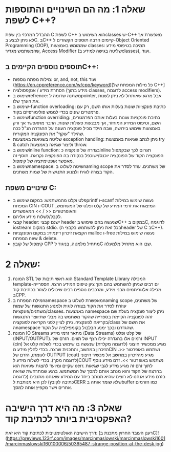 # שאלה 1: מה הם השינויים והתוספות לשפת C++?

ההבדל המרכזי בין שפת C לשפת C++ הוא השימוש בclasses ש-C++ מאפשרת אך לא ניתן לבצע בC. בC++ קיימים הרבה תוספים הקשורים 
ל-Object Oriented Programming (OOP), שממומש באמצעות classes: תמיכה בטיפוסי מידע שהמשתמש מגדיר, Access Modifier (שליטה בגישה למידע בclasses), ועוד.

## תוספים נוספים הקיימים בC++:

- מילות מפתח נוספות: or, and, not, this ועוד (https://en.cppreference.com/w/cpp/keyword)[כל מילות המפתח של C++]
-  הסתרת מידע / אנקפסולציה (מידע בתוך classes, לדוגמה access modifiers).
- שימוש בrefrence: משתנה שדומה לpointer, אבל מרגע שאותחל לא ניתן לשנות את הערך שלו.
- שימוש ב-function overloading: כתיבת פונקציות שונות בעלות אותו השם, רק עם פרמטרים שונים בכדי לממש פולימורפיזם בקוד.
- שימוש בfunction overriding: כתיבת פונקציות שונות בעלות אותם הפרמטרים, השם, וטיפוס המידע המוחזר, אך מבצעות פעולות שונות. הדבר מתאפשר אך ורק באמצעות שימוש בירושה,
שבה הילד מכיל פונקציה העונה על ההגדרה הנ"ל ככה שהילד "עוקף" את הפונקציה המקורית.  
- שליטה בשגיאות באמצעות exception handling: ניתן לנתב שגיאות באמצעות try & catch וליצור שגיאה באמצעות throw.
- שימוש בinline function: בגדרה של פונקציה כinline תגרום לכך שבקמפול הפונקציה הקוד של הפונקציה יוכנס/ישוכפל בנקודה בה הפונקציה נקראת. תוסף זה מאפשר אופטימיזציה
של קימפול.  
- שימוש בnamespace: שיטה לשלוט בnaming scope של משתנים. עוזר לסדר את הקוד בצורה לוגית ולמנוע התנגשות של שמות משתנים.

## שינויים משפת C:

-  פלט וקלט מהמשתמש: במקום שימוש בprintf ו-scanf נעשה שימוש במילות המפתח CIN ו-COUT המיצגות את זרמי המידע של קלט ופלט של המשתמש, והאופרטורים << / >> המאפשרים
-  לקבל/לשלוח מידע אליהם. 
-  קבצי header: ישנם קבצי header שנעשה בהם שימוש בC++ במקום בC, לדוגמה iostream במקום stdio. (בכל זאת ניתן להשתמש בקבצי הheader של C בC++).
-  הקצאת זיכרון דינמית: במקום הפונקציות malloc ו-free נעשה שימוש במילות המפתח new & delete.
-  קימפול של קובץ CPP מתחיל מלמטה, בניגוד לC שבו הוא מתחיל מלמעלה.

# שאלה 2:

1. המונח STL הוא ראשי תיבות של Standard Template Library המכילה template-ים רבים שניתן להשתמש בהם תוך ציון טיפוס המידע הרצוי. הספרייה מכילה אלגוריתמים מבני מידע, ומרכבים נוספים רבים שיכולים לעזור בכתיבת קוד בCPP.
2. מילת המפתח בnamespace מאפשרת לשלוט בnaming scope של משתנים, עוזרת לסדר את הקוד בצורה לוגית ולמנוע התנגשות של שמות משתנים/פונקציות/classes. באמצעות namespace ניתן ליצור פונקציה בעלת שם זהה לפונקציה הקיימת בספרייה שהקוד משתמש בה מבלי שתיווצר התנגשות בקריאה לפונקציה. ניתן לציין לפני הקריאה לפונקציה/class את השם של הnamespace שהגדרנו ובכך ימנע הבלבול בקומפילציה של הקוד.
3. המונח IO Streams מתאר זרמי מידע (Data Streams) של קלט ופלט (INPUT/OUTPUT). זרמים אלו בהגדרה יכילו רצף של תווים. הזרם של INPUT (cin) מגיע ממכשיר חיצוני (לדוגמה מקלדת) שנעשה בו שימוש בכדי לשלוח קלט אל הזיכרון במחשב, והתכנית שרצה. בכדי לחלץ מידע מCIN נשתמש באופרטור <<. לעומתו, הזרם של OUTPUT (cout) מגיע מהזיכרון במחשב אל מכשיר חיצוני (לדוגמה מסך). בכדי לשלוח מידע לCOUT נשתמש באופרטור >>. זרם מידע נוסף שקיים ומיועד להצגת שגיאות הוא cerr. לתוך זרם זה מגיע מידע לגבי שגיאות בהרצה של הקוד והוא מנתב אותם למסך של המשתמש. ברגע שמתרחשת שגיאה בזרם מידע אנחנו לא רוצים שהיא תנותב ביחד עם המידע שאנחנו מתנבים (לדוגמה כתיבה לקובץ) לכן היא מנותבת לCERR שלא שומר אותה בbuffer כמו הזרמים אחרים וישר מקפיץ אותה למסך.

# שאלה 3: מה היא דרך הישיבה האפקטיבית ביותר לכתיבת קוד?
דרך הישיבה האולטימטיבית לכתיבת קוד היא זאת: [רענן העובד החרוץ מתכנת בC]!(https://previews.123rf.com/images/marcinmaslowski/marcinmaslowski1601/marcinmaslowski160100006/50365487-strange-position-at-the-desk.jpg)

